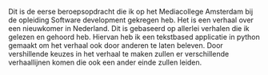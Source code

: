 Dit is de eerse beroepsopdracht die ik op het Mediacollege Amsterdam bij de opleiding Software development gekregen heb.
Het is een verhaal over een nieuwkomer in Nederland. Dit is gebaseerd op allerlei verhalen die ik gelezen en gehoord heb. 
Hiervan heb ik een tekstbased applicatie in python gemaakt om het verhaal ook door anderen te laten beleven. 
Door vershillende keuzes in het verhaal te maken zullen er verschillende verhaallijnen komen die ook een ander einde zullen leiden. 
